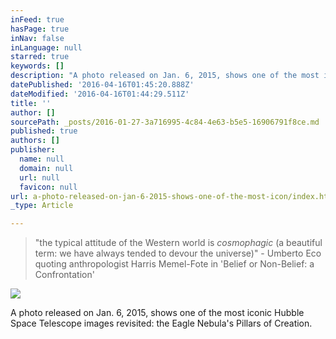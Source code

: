 ```yaml
---
inFeed: true
hasPage: true
inNav: false
inLanguage: null
starred: true
keywords: []
description: "A photo released on Jan. 6, 2015, shows one of the most iconic Hubble Space Telescope images revisited: the Eagle Nebula's Pillars of Creation."
datePublished: '2016-04-16T01:45:20.888Z'
dateModified: '2016-04-16T01:44:29.511Z'
title: ''
author: []
sourcePath: _posts/2016-01-27-3a716995-4c84-4e63-b5e5-16906791f8ce.md
published: true
authors: []
publisher:
  name: null
  domain: null
  url: null
  favicon: null
url: a-photo-released-on-jan-6-2015-shows-one-of-the-most-icon/index.html
_type: Article

---
```

> "the typical attitude of the Western world is _cosmophagic_ (a beautiful term: we have always tended to devour the universe)" - Umberto Eco quoting anthropologist Harris Memel-Fote in 'Belief or Non-Belief: a Confrontation'

![](https://the-grid-user-content.s3-us-west-2.amazonaws.com/fd580483-8423-4127-8af2-4d458a057e5d.jpg)

A photo released on Jan. 6, 2015, shows one of the most iconic Hubble Space Telescope images revisited: the Eagle Nebula's Pillars of Creation.